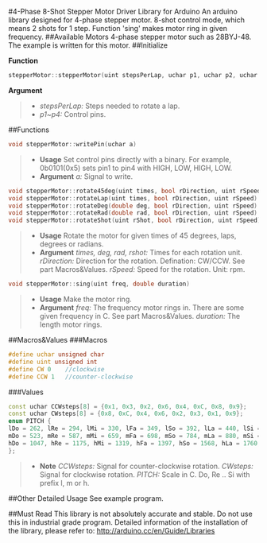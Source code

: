 #4-Phase 8-Shot Stepper Motor Driver Library for Arduino
An arduino library designed for 4-phase stepper motor. 8-shot control mode, which means 2 shots for 1 step.
Function 'sing' makes motor ring in given frequency.
##Available Motors
4-phase stepper motor such as 28BYJ-48. The example is written for this motor.
##Initialize

**Function**
```C++
stepperMotor::stepperMotor(uint stepsPerLap, uchar p1, uchar p2, uchar p3, uchar p4)
```

**Argument**
>- *stepsPerLap:*  Steps needed to rotate a lap.
>- *p1~p4:*        Control pins.

##Functions
```C++
void stepperMotor::writePin(uchar a)
```
>- **Usage** 
>  Set control pins directly with a binary. For example, 0b0101(0x5) sets pin1 to pin4 with HIGH, LOW, HIGH, LOW. 
>- **Argument**
>  *a:* Signal to write.

```C++
void stepperMotor::rotate45deg(uint times, bool rDirection, uint rSpeed)
void stepperMotor::rotateLap(uint times, bool rDirection, uint rSpeed)
void stepperMotor::rotateDeg(double deg, bool rDirection, uint rSpeed)
void stepperMotor::rotateRad(double rad, bool rDirection, uint rSpeed)
void stepperMotor::rotateShot(uint rShot, bool rDirection, uint rSpeed)
```
>- **Usage**
>  Rotate the motor for given times of 45 degrees, laps, degrees or radians.
>- **Argument**
>  *times, deg, rad, rshot:* Times for each rotation unit.
>  *rDirection:* Direction for the rotation. Defination: CW/CCW. See part Macros&Values.
>  *rSpeed:* Speed for the rotation. Unit: rpm.

```C++
void stepperMotor::sing(uint freq, double duration)
```
>- **Usage**
>  Make the motor ring.
>- **Argument**
>  *freq:* The frequency motor rings in. There are some given frequency in C. See part Macros&Values.
>  *duration:* The length motor rings.

##Macros&Values
###Macros
```C++
#define uchar unsigned char
#define uint unsigned int
#define CW 0    //clockwise
#define CCW 1   //counter-clockwise
```

###Values
```C++
const uchar CCWsteps[8] = {0x1, 0x3, 0x2, 0x6, 0x4, 0xC, 0x8, 0x9}; 
const uchar CWsteps[8] = {0x8, 0xC, 0x4, 0x6, 0x2, 0x3, 0x1, 0x9}; 
enum PITCH {
lDo = 262, lRe = 294, lMi = 330, lFa = 349, lSo = 392, lLa = 440, lSi = 494,
mDo = 523, mRe = 587, mMi = 659, mFa = 698, mSo = 784, mLa = 880, mSi = 988,
hDo = 1047, hRe = 1175, hMi = 1319, hFa = 1397, hSo = 1568, hLa = 1760, hSi = 1967
};  
```
>- **Note**
>  *CCWsteps:* Signal for counter-clockwise rotation.
>  *CWsteps:* Signal for clockwise rotation.
>  *PITCH:* Scale in C. Do, Re .. Si with prefix l, m or h.

##Other Detailed Usage
See example program.

##Must Read
This library is not absolutely accurate and stable. Do not use this in industrial grade program. Detailed information of the installation of the library, please refer to: http://arduino.cc/en/Guide/Libraries

